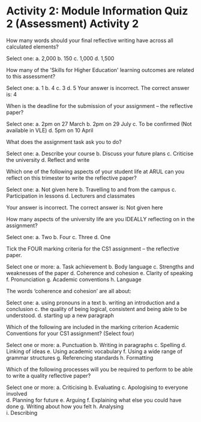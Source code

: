 # Activity 2: Module Information Quiz 2 (Assessment) Activity 2


How many words should your final reflective writing have across all calculated elements?


Select one:
a. 2,000
b. 150
c. 1,000
d. 1,500 


How many of the 'Skills for Higher Education' learning outcomes are related to this assessment?

Select one:
a. 1
b. 4
c. 3 
d. 5
Your answer is incorrect.
The correct answer is: 4


When is the deadline for the submission of your assignment – the reflective paper?


Select one:
a. 2pm on 27 March
b. 2pm on 29 July
c. To be confirmed (Not available in VLE) 
d. 5pm on 10 April


What does the assignment task ask you to do?


Select one:
a. Describe your course
b. Discuss your future plans
c. Criticise the university
d. Reflect and write 



Which one of the following aspects of your student life at ARUL can you reflect on this trimester to write the reflective paper?


Select one:
a. Not given here
b. Travelling to and from the campus 
c. Participation in lessons
d. Lecturers and classmates


Your answer is incorrect.
The correct answer is: Not given here




How many aspects of the university life are you IDEALLY reflecting on in the assignment?


Select one:
a. Two
b. Four
c. Three
d. One 




Tick the FOUR marking criteria for the CS1 assignment – the reflective paper.


Select one or more:
a. Task achievement 
b. Body language
c. Strengths and weaknesses of the paper
d. Coherence and cohesion 
e. Clarity of speaking
f. Pronunciation
g. Academic conventions 
h. Language 





The words ‘coherence and cohesion’ are all about:


Select one:
a. using pronouns in a text
b. writing an introduction and a conclusion
c. the quality of being logical, consistent and being able to be understood. 
d. starting up a new paragraph



Which of the following are included in the marking criterion Academic Conventions for your CS1 assignment? (Select four)


Select one or more:
a. Punctuation 
b. Writing in paragraphs
c. Spelling 
d. Linking of ideas
e. Using academic vocabulary
f. Using a wide range of grammar structures
g. Referencing standards 
h. Formatting 





Which of the following processes will you be required to perform to be able to write a quality reflective paper?


Select one or more:
a. Criticising
b. Evaluating 
c. Apologising to everyone involved  
d. Planning for future
e. Arguing
f. Explaining what else you could have done 
g. Writing about how you felt
h. Analysing  
i. Describing 